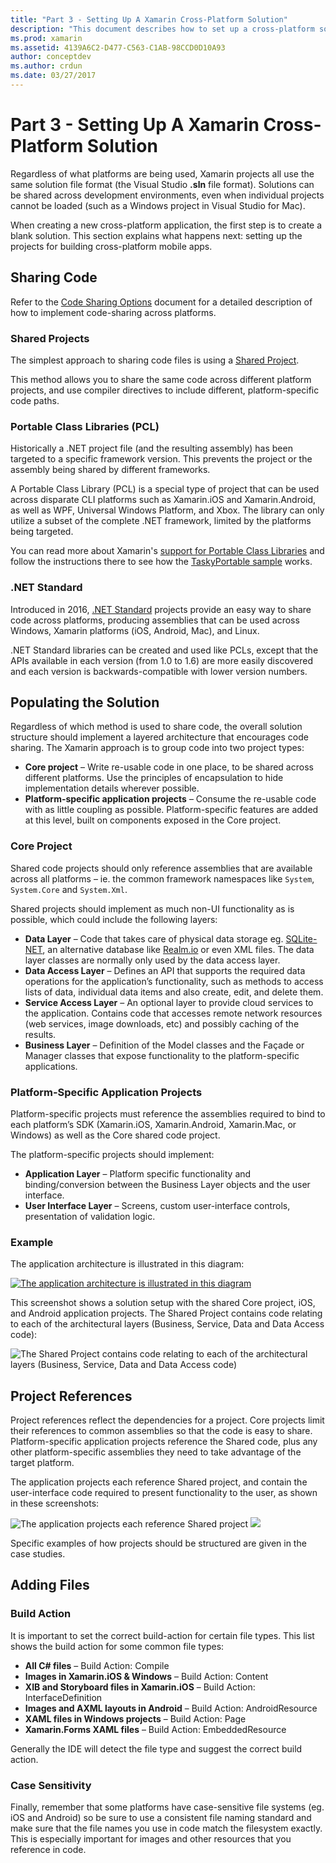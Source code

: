 ```yaml
---
title: "Part 3 - Setting Up A Xamarin Cross-Platform Solution"
description: "This document describes how to set up a cross-platform solution in Xamarin. It discusses various code sharing strategies such as shared projects and .NET Standard."
ms.prod: xamarin
ms.assetid: 4139A6C2-D477-C563-C1AB-98CCD0D10A93
author: conceptdev
ms.author: crdun
ms.date: 03/27/2017
---
```


# Part 3 - Setting Up A Xamarin Cross-Platform Solution

Regardless of what platforms are being used, Xamarin projects all use the
same solution file format (the Visual Studio **.sln** file format). Solutions
can be shared across development environments, even when individual projects
cannot be loaded (such as a Windows project in Visual Studio for Mac).

When creating a new cross-platform application, the first step is to create a
blank solution. This section explains what happens next: setting up the projects for
building cross-platform mobile apps.

 <a name="Sharing_Code" />

## Sharing Code

Refer to the [Code Sharing Options](~/cross-platform/app-fundamentals/code-sharing.md) document for a detailed description of how to implement
code-sharing across platforms.

 <a name="Shared_Asset_Projects" />

### Shared Projects

The simplest approach to sharing code files is using a [Shared Project](~/cross-platform/app-fundamentals/shared-projects.md).

This method allows you to share the same code across different platform projects,
and use compiler directives to include different, platform-specific code
paths.

 <a name="Portable_Class_Libraries" />

### Portable Class Libraries (PCL)

Historically a .NET project file (and the resulting assembly) has been
targeted to a specific framework version. This prevents the project or the
assembly being shared by different frameworks.

A Portable Class Library (PCL) is a special type of project that can be used
across disparate CLI platforms such as Xamarin.iOS and Xamarin.Android, as well
as WPF, Universal Windows Platform, and Xbox. The library can only utilize a
subset of the complete .NET framework, limited by the platforms being
targeted.

You can read more about Xamarin's [support for Portable Class Libraries](~/cross-platform/app-fundamentals/pcl.md) and follow the instructions there to see how the [TaskyPortable sample](https://github.com/xamarin/mobile-samples/tree/master/TaskyPortable) works.

### .NET Standard

Introduced in 2016, [.NET Standard](~/cross-platform/app-fundamentals/net-standard.md)
projects provide an easy way to share code across platforms, producing assemblies
that can be used across Windows, Xamarin platforms (iOS, Android, Mac), and Linux.

.NET Standard libraries can be created and used like PCLs, except that the APIs
available in each version (from 1.0 to 1.6) are more easily discovered
and each version is backwards-compatible with lower version numbers.

 <a name="Populating_the_Solution" />

## Populating the Solution

Regardless of which method is used to share code, the overall solution
structure should implement a layered architecture that encourages code sharing.
The Xamarin approach is to group code into two project types:

- **Core project** – Write re-usable code in one place, to be shared across different platforms. Use the principles of encapsulation to hide implementation details wherever possible.
- **Platform-specific application projects** – Consume the re-usable code with as little coupling as possible. Platform-specific features are added at this level, built on components exposed in the Core project.

 <a name="Core_Project" />

### Core Project

Shared code projects should only reference assemblies that are available
across all platforms – ie. the common framework namespaces like `System`, `System.Core` and `System.Xml`.

Shared projects should implement as much non-UI functionality as is possible,
which could include the following layers:

- **Data Layer** – Code that takes care of physical data storage eg.  [SQLite-NET](https://github.com/praeclarum/sqlite-net), an alternative database like  [Realm.io](https://realm.io/products/realm-mobile-database/) or even XML files. The data layer classes are normally only used by the data access layer.
- **Data Access Layer** – Defines an API that supports the required data operations for the application’s functionality, such as methods to access lists of data, individual data items and also create, edit, and delete them.
- **Service Access Layer** – An optional layer to provide cloud services to the application. Contains code that accesses remote network resources (web services, image downloads, etc) and possibly caching of the results.
- **Business Layer** – Definition of the Model classes and the Façade or Manager classes that expose functionality to the platform-specific applications.

 <a name="Platform-Specific_Application_Projects" />

### Platform-Specific Application Projects

Platform-specific projects must reference the assemblies required to bind to
each platform’s SDK (Xamarin.iOS, Xamarin.Android, Xamarin.Mac, or Windows) as well as
the Core shared code project.

The platform-specific projects should implement:

- **Application Layer** – Platform specific functionality and binding/conversion between the Business Layer objects and the user interface.
- **User Interface Layer** – Screens, custom user-interface controls, presentation of validation logic.

<a name="Example" />

### Example

The application architecture is illustrated in this diagram:

 [![The application architecture is illustrated in this diagram](setting-up-a-xamarin-cross-platform-solution-images/conceptualarchitecture.png)](setting-up-a-xamarin-cross-platform-solution-images/conceptualarchitecture.png#lightbox)

This screenshot shows a solution setup with the shared Core project, iOS, and
Android application projects. The Shared Project contains code relating to each of the architectural layers (Business, Service, Data and Data Access code):

 ![The Shared Project contains code relating to each of the architectural layers (Business, Service, Data and Data Access code)](setting-up-a-xamarin-cross-platform-solution-images/core-solution-example.png)

 <a name="Project_References" />

## Project References

Project references reflect the dependencies for a project. Core projects
limit their references to common assemblies so that the code is easy to share.
Platform-specific application projects reference the Shared code, plus any other
platform-specific assemblies they need to take advantage of the target
platform.

The application projects each reference Shared project, and contain the
user-interface code required to present functionality to the user, as shown in these screenshots:

![The application projects each reference Shared project](setting-up-a-xamarin-cross-platform-solution-images/solution-android.png "The application projects each reference Shared project") ![](setting-up-a-xamarin-cross-platform-solution-images/solution-ios.png)

Specific examples of how projects should be structured are given in the case
studies.

 <a name="Adding_Files" />

## Adding Files

 <a name="Build_Action" />

### Build Action

It is important to set the correct build-action for certain file types. This
list shows the build action for some common file types:

- **All C# files** – Build Action: Compile
- **Images in Xamarin.iOS & Windows** – Build Action: Content
- **XIB and Storyboard files in Xamarin.iOS** – Build Action: InterfaceDefinition
- **Images and AXML layouts in Android** – Build Action: AndroidResource
- **XAML files in Windows projects** – Build Action: Page
- **Xamarin.Forms XAML files** – Build Action: EmbeddedResource

Generally the IDE will detect the file type and suggest the correct build
action.

 <a name="Case_Sensitivity" />

### Case Sensitivity

Finally, remember that some platforms have case-sensitive file systems (eg.
iOS and Android) so be sure to use a consistent file naming standard and make
sure that the file names you use in code match the filesystem exactly. This is
especially important for images and other resources that you reference in code.
